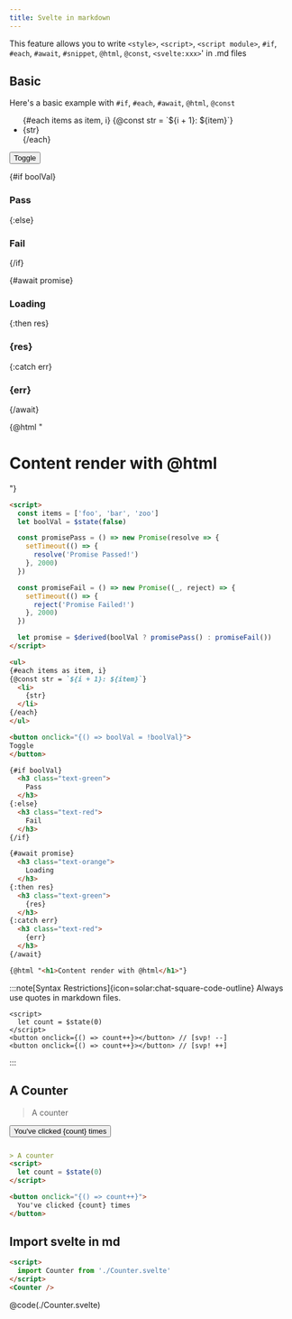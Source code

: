 ```yaml
---
title: Svelte in markdown
---
```


This feature allows you to write
`<style>`, `<script>`, `<script module>`, `#if`, `#each`, `#await`, `#snippet`, `@html`, `@const`, `<svelte:xxx>`' in .md files

## Basic

Here's a basic example with `#if`, `#each`, `#await`, `@html`, `@const`

<Tabs activeName="Output">

<TabPanel name="Output">

<ul>
{#each items as item, i}
{@const str = `${i + 1}: ${item}`}
  <li>
    {str}
  </li>
{/each}
</ul>

<button onclick="{() => boolVal = !boolVal}">
Toggle
</button>

{#if boolVal}
  <h3 class="text-green">
    Pass
  </h3>
{:else}
  <h3 class="text-red">
    Fail
  </h3>
{/if}

{#await promise}
  <h3 class="text-orange">
    Loading
  </h3>
{:then res}
  <h3 class="text-green">
    {res}
  </h3>
{:catch err}
  <h3 class="text-red">
    {err}
  </h3>
{/await}

{@html "<h1>Content render with @html</h1>"}

</TabPanel>

<TabPanel name="Input">

```md
<script>
  const items = ['foo', 'bar', 'zoo']
  let boolVal = $state(false)

  const promisePass = () => new Promise(resolve => {
    setTimeout(() => {
      resolve('Promise Passed!')
    }, 2000)
  })

  const promiseFail = () => new Promise((_, reject) => {
    setTimeout(() => {
      reject('Promise Failed!')
    }, 2000)
  })

  let promise = $derived(boolVal ? promisePass() : promiseFail())
</script>

<ul>
{#each items as item, i}
{@const str = `${i + 1}: ${item}`}
  <li>
    {str}
  </li>
{/each}
</ul>

<button onclick="{() => boolVal = !boolVal}">
Toggle
</button>

{#if boolVal}
  <h3 class="text-green">
    Pass
  </h3>
{:else}
  <h3 class="text-red">
    Fail
  </h3>
{/if}

{#await promise}
  <h3 class="text-orange">
    Loading
  </h3>
{:then res}
  <h3 class="text-green">
    {res}
  </h3>
{:catch err}
  <h3 class="text-red">
    {err}
  </h3>
{/await}

{@html "<h1>Content render with @html</h1>"}
```

</TabPanel>

</Tabs>

<div class="mt-4"></div>

:::note[Syntax Restrictions]{icon=solar:chat-square-code-outline}
Always use quotes in markdown files.
```svelte
<script>
  let count = $state(0)
</script>
<button onclick={() => count++}></button> // [svp! --]
<button onclick={() => count++}></button> // [svp! ++]
```
:::

## A Counter

<Tabs activeName="Output">

<TabPanel name="Output">

> A counter

<button onclick="{() => count++}" style="margin-bottom: 12px;">
  You've clicked {count} times
</button>

</TabPanel>

<TabPanel name="Input">

```md
> A counter
<script>
  let count = $state(0)
</script>

<button onclick="{() => count++}">
  You've clicked {count} times
</button>
```

</TabPanel>

</Tabs>

<script>
  import Counter from './Counter.svelte'
  let count = $state(0)
  let boolVal = $state(false)
  const items = ['foo', 'bar', 'zoo']
  const promisePass = () => new Promise(resolve => {
    setTimeout(() => {
      resolve('Promise Passed!')
    }, 2000)
  })
  const promiseFail = () => new Promise((_, reject) => {
    setTimeout(() => {
      reject('Promise Failed!')
    }, 2000)
  })
  let promise = $derived(boolVal ? promisePass() : promiseFail())
</script>

## Import svelte in md

<Tabs activeName="Output">

<TabPanel name="Output">

<Counter />

</TabPanel>

<TabPanel name="Input">

```md
<script>
  import Counter from './Counter.svelte'
</script>
<Counter />
```

</TabPanel>

<TabPanel name="Counter.svelte">

@code(./Counter.svelte)

</TabPanel>

</Tabs>
